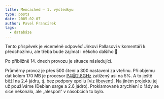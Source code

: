 ```yaml
---
title: Memcached – 1. výsledkyu
type: posts
date: 2005-02-07
author: Pavel Francírek
tags:
  - databáze
---
```

Tento příspěvek je víceméně odpověď Jirkovi Pallasovi v komentáři k předchozímu, ale třeba bude zajímat i někoho dalšího 🙂

Po přibližně 14. dnech provozu je situace následující.

Průměrný provoz je přes 500 čtení a 300 nastavení za vteřinu. Při objemu dat kolem 170 MB je procesor P4@2.8GHz zatížený asi na 5%. A to ještě běží na 2.4 jádru, tj. bez podpory epollu [viz [libevent](http://www.monkey.org/%7Eprovos/libevent/)]. Na jiném projektu jej už používáme (Debian sarge a 2.6 jádro). Proklamované zrychlení o řády se sice nekonalo, ale „alespoň“ v násobcích to bylo.